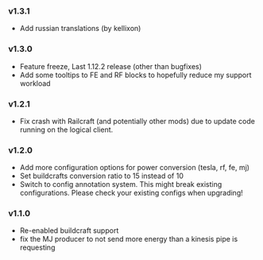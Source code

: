 ### v1.3.1
 - Add russian translations (by kellixon)

### v1.3.0
 - Feature freeze, Last 1.12.2 release (other than bugfixes)
 - Add some tooltips to FE and RF blocks to hopefully reduce my support workload

### v1.2.1
 - Fix crash with Railcraft (and potentially other mods) due to update code running on the logical client.

### v1.2.0
 - Add more configuration options for power conversion (tesla, rf, fe, mj)
 - Set buildcrafts conversion ratio to 15 instead of 10
 - Switch to config annotation system. This might break existing configurations. Please check your existing configs when upgrading!

### v1.1.0
 - Re-enabled buildcraft support
 - fix the MJ producer to not send more energy than a kinesis pipe is requesting
